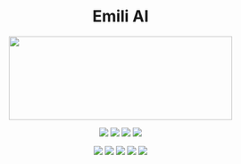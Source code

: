 <h1 align="center">Emili AI</h1>
<p align="center">
<img width="400" height="150" src="[https://github.com/amdivyansh/scriptbox95/blob/41be77645ba8e66ef6a6489a328d972f62f95a7a/scriptbox95.png?raw=true](https://raw.githubusercontent.com/dkydivyansh/Emily-AI/main/assets/sounds/logo.png)">
</p>
<p align="center">     
  <img hight="100px" src="https://img.shields.io/badge/Version-7.1.0-green?style=for-the-badge">
  <img src="http://img.shields.io/github/license/amdivyansh/scriptbox95?style=for-the-badge">
  <img src="https://img.shields.io/github/issues/amdivyansh/scriptbox95?color=red&style=for-the-badge">
  <img src="https://img.shields.io/github/forks/amdivyansh/scriptbox95?color=teal&style=for-the-badge">
</p>

<p align="center">
  <img src="https://img.shields.io/badge/Author-amdivyansh-blue?style=flat-square">
  <img src="https://img.shields.io/badge/Open%20Source-Yes-darkgreen?style=flat-square">
  <img src="https://img.shields.io/badge/Maintained%3F-Yes-lightblue?style=flat-square">
  <img src="https://img.shields.io/badge/Written%20In-Bash/Python/PHP/NPM-darkcyan?style=flat-square">
  <img src="https://hits.seeyoufarm.com/api/count/incr/badge.svg?url=https%3A%2F%2Fgithub.com%2Fhtr-tech%2Fzphisher&title=Visitors&edge_flat=false"/></a>
</p>

